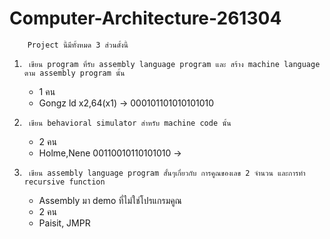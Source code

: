 # Computer-Architecture-261304
        Project นี้มีทั้งหมด 3 ส่วนดั้งนี้
1.      เขียน program ที่รับ assembly language program และ สร้าง machine language ตาม assembly program นั้น
    - 1 คน
    - Gongz 
    ld x2,64(x1) -> 000101101010101010
2.      เขียน behavioral simulator สำหรับ machine code นั้น
    - 2 คน
    - Holme,Nene
    00110010110101010 -> 
3.      เขียน assembly language program สั้นๆเกี่ยวกับ การคูณของเลข 2 จำนวน และการทำ recursive function
    - Assembly มา demo ที่ไม่ใช่โปรแกรมคูณ 
    - 2 คน
    - Paisit, JMPR